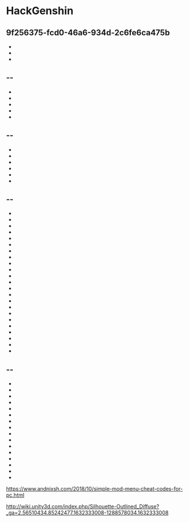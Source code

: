 # HackGenshin
9f256375-fcd0-46a6-934d-2c6fe6ca475b
-
-
-
-
--
-
-
-
-
-
-
--
-
-
-
-
-
-
-
--
-
-
-
-
-
-
-
-
-
-
-
-
-
-
-
-
-
-
-
-
-
-
-
-
--
-
-
-
-
-
-
-
-
-
-
-
-
-
-
-
-
-
https://www.andnixsh.com/2018/10/simple-mod-menu-cheat-codes-for-pc.html
















































http://wiki.unity3d.com/index.php/Silhouette-Outlined_Diffuse?_ga=2.56510434.85242477.1632333008-1288578034.1632333008
